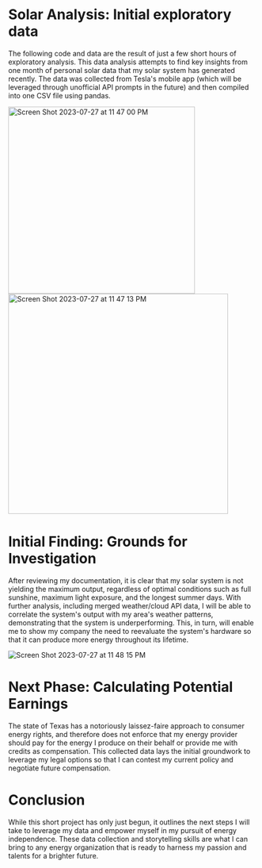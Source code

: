 # Solar Analysis: Initial exploratory data 

The following code and data are the result of just a few short hours of exploratory analysis. This data analysis attempts to find key insights from one month of personal solar data that my solar system has generated recently. The data was collected from Tesla's mobile app (which will be leveraged through unofficial API prompts in the future) and then compiled into one CSV file using pandas.

<img width="377" alt="Screen Shot 2023-07-27 at 11 47 00 PM" src="https://github.com/Phil-Mart/solar-analysis/assets/120279988/ed99b196-3a3a-49ff-88f1-c889e34272ac">

<img width="444" alt="Screen Shot 2023-07-27 at 11 47 13 PM" src="https://github.com/Phil-Mart/solar-analysis/assets/120279988/8570f7b8-7db9-4edb-b496-2098c5387c59">

# Initial Finding: Grounds for Investigation

After reviewing my documentation, it is clear that my solar system is not yielding the maximum output, regardless of optimal conditions such as full sunshine, maximum light exposure, and the longest summer days. With further analysis, including merged weather/cloud API data, I will be able to correlate the system's output with my area's weather patterns, demonstrating that the system is underperforming. This, in turn, will enable me to show my company the need to reevaluate the system's hardware so that it can produce more energy throughout its lifetime.

![Screen Shot 2023-07-27 at 11 48 15 PM](https://github.com/Phil-Mart/solar-analysis/assets/120279988/0682b06a-dc92-4c76-8353-93479d106c9b)

# Next Phase: Calculating Potential Earnings

The state of Texas has a notoriously laissez-faire approach to consumer energy rights, and therefore does not enforce that my energy provider should pay for the energy I produce on their behalf or provide me with credits as compensation. This collected data lays the initial groundwork to leverage my legal options so that I can contest my current policy and negotiate future compensation.

# Conclusion

While this short project has only just begun, it outlines the next steps I will take to leverage my data and empower myself in my pursuit of energy independence. These data collection and storytelling skills are what I can bring to any energy organization that is ready to harness my passion and talents for a brighter future.
